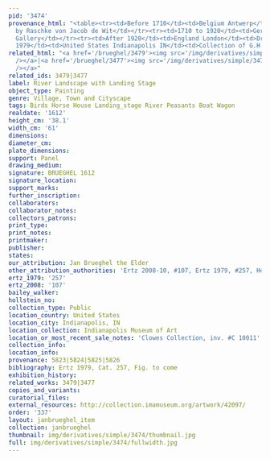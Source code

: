 ```yaml
---
pid: '3474'
provenance_html: "<table><tr><td>Before 1710</td><td>Belgium Antwerp</td><td>Acquired
  by Raschke von Jacob de Wit</td></tr><tr><td>1710 to 1920</td><td>Germany Dresden</td><td>Royal
  Gallery</td></tr><tr><td>After 1920</td><td>England London</td><td>Drey Gallery</td></tr><tr><td>Before
  1979</td><td>United States Indianapolis IN</td><td>Collection of G.H.A. Clowes</td></tr></table>"
related_html: "<a href='/brueghel/3479'><img src='/img/derivatives/simple/3479/thumbnail.jpg'
  /></a>|<a href='/brueghel/3477'><img src='/img/derivatives/simple/3477/thumbnail.jpg'
  /></a>"
related_ids: 3479|3477
label: River Landscape with Landing Stage
object_type: Painting
genre: Village, Town and Cityscape
tags: Birds Horse House Landing_stage River Peasants Boat Wagon
realdate: '1612'
height_cm: '38.1'
width_cm: '61'
dimensions:
diameter_cm:
plate_dimensions:
support: Panel
drawing_medium:
signature: BRUEGHEL 1612
signature_location:
support_marks:
further_inscription:
collaborators:
collaborator_notes:
collectors_patrons:
print_type:
print_notes:
printmaker:
publisher:
states:
our_attribution: Jan Brueghel the Elder
other_attribution_authorities: 'Ertz 2008-10, #107, Ertz 1979, #257, Honig database'
ertz_1979: '257'
ertz_2008: '107'
bailey_walker:
hollstein_no:
collection_type: Public
location_country: United States
location_city: Indianapolis, IN
location_collection: Indianapolis Museum of Art
location_or_most_recent_sale_notes: 'Clowes Collection, inv. #C 10011'
collection_info:
location_info:
provenance: 5823|5824|5825|5826
bibliography: Ertz 1979, Cat. 257, Fig. to come
exhibition_history:
related_works: 3479|3477
copies_and_variants:
curatorial_files:
external_resources: http://collection.imamuseum.org/artwork/42097/
order: '337'
layout: janbrueghel_item
collection: janbrueghel
thumbnail: img/derivatives/simple/3474/thumbnail.jpg
full: img/derivatives/simple/3474/fullwidth.jpg
---
```

